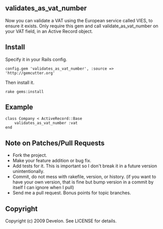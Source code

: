 ## validates_as_vat_number

Now you can validate a VAT using the European service called VIES, to ensure it exists. Only require this gem and call validate_as_vat_number on your VAT field, in an Active Record object.

## Install 

Specify it in your Rails config.

    config.gem 'validates_as_vat_number', :source => 'http://gemcutter.org'

Then install it.

    rake gems:install

## Example


    class Company < ActiveRecord::Base
    	validates_as_vat_number :vat
    end

## Note on Patches/Pull Requests
 
* Fork the project.
* Make your feature addition or bug fix.
* Add tests for it. This is important so I don't break it in a
  future version unintentionally.
* Commit, do not mess with rakefile, version, or history.
  (if you want to have your own version, that is fine but bump version in a commit by itself I can ignore when I pull)
* Send me a pull request. Bonus points for topic branches.

## Copyright

Copyright (c) 2009 Develon. See LICENSE for details.
